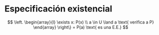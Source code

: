 # Especificación existencial

$$
\left.
    \begin{array}{l}
        \exists x: P(x) \\
        a \in U \land a \text{ verifica a P}
    \end{array} 
\right\}
= P(a) \text{ es una E.E.}
$$
